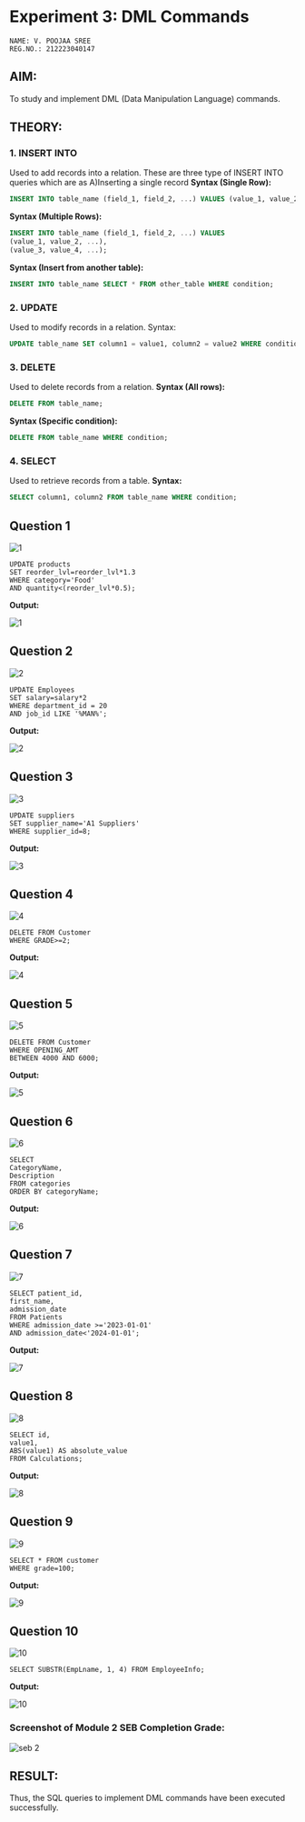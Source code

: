 # Experiment 3: DML Commands

```
NAME: V. POOJAA SREE
REG.NO.: 212223040147

```

## AIM:
To study and implement DML (Data Manipulation Language) commands.

## THEORY:

### 1. INSERT INTO
Used to add records into a relation.
These are three type of INSERT INTO queries which are as
A)Inserting a single record
**Syntax (Single Row):**
```sql
INSERT INTO table_name (field_1, field_2, ...) VALUES (value_1, value_2, ...);
```
**Syntax (Multiple Rows):**
```sql
INSERT INTO table_name (field_1, field_2, ...) VALUES
(value_1, value_2, ...),
(value_3, value_4, ...);
```
**Syntax (Insert from another table):**
```sql
INSERT INTO table_name SELECT * FROM other_table WHERE condition;
```
### 2. UPDATE
Used to modify records in a relation.
Syntax:
```sql
UPDATE table_name SET column1 = value1, column2 = value2 WHERE condition;
```
### 3. DELETE
Used to delete records from a relation.
**Syntax (All rows):**
```sql
DELETE FROM table_name;
```
**Syntax (Specific condition):**
```sql
DELETE FROM table_name WHERE condition;
```
### 4. SELECT
Used to retrieve records from a table.
**Syntax:**
```sql
SELECT column1, column2 FROM table_name WHERE condition;
```

**Question 1**
---
![1](https://github.com/user-attachments/assets/e1a463ba-3ab6-4c89-81ad-c642ccbd8309)


```
UPDATE products
SET reorder_lvl=reorder_lvl*1.3
WHERE category='Food'
AND quantity<(reorder_lvl*0.5);

```

**Output:**

![1](https://github.com/user-attachments/assets/203ffdc4-d006-440d-9573-70e78ff3b39e)



**Question 2**
---

![2](https://github.com/user-attachments/assets/e1e5366b-e047-43c8-b624-378208c8215f)


```
UPDATE Employees
SET salary=salary*2
WHERE department_id = 20
AND job_id LIKE '%MAN%';

```

**Output:**

![2](https://github.com/user-attachments/assets/b3e95d54-67c0-41bf-906b-eb7344d75d1d)


**Question 3**
---

![3](https://github.com/user-attachments/assets/c1d4c005-edbe-4fbc-b239-dd5de5e7f2ca)


```
UPDATE suppliers
SET supplier_name='A1 Suppliers'
WHERE supplier_id=8;

```

**Output:**

![3](https://github.com/user-attachments/assets/404d77c2-c508-40df-8551-6cf4c83431d8)



**Question 4**
---

![4](https://github.com/user-attachments/assets/dcf56389-10e5-409d-871f-029d25559daf)


```
DELETE FROM Customer
WHERE GRADE>=2;

```

**Output:**

![4](https://github.com/user-attachments/assets/9563eaf4-041b-4974-87b0-f7ca0db96b42)



**Question 5**
---

![5](https://github.com/user-attachments/assets/a7bb3e44-c92c-4477-a5e8-9916a746cd8c)


```
DELETE FROM Customer
WHERE OPENING_AMT
BETWEEN 4000 AND 6000;

```

**Output:**

![5](https://github.com/user-attachments/assets/e0cd27ff-de1c-4a9d-a967-a8e6a72dd88e)



**Question 6**
---

![6](https://github.com/user-attachments/assets/a80d8759-9425-4a58-aa6d-a55ccf34581c)


```
SELECT
CategoryName,
Description
FROM categories
ORDER BY categoryName;

```

**Output:**

![6](https://github.com/user-attachments/assets/226b63a5-778f-4056-a9dc-4b920c17a2dc)



**Question 7**
---

![7](https://github.com/user-attachments/assets/e1f7353e-03fc-45fd-94e0-08b1d23a65be)


```
SELECT patient_id,
first_name, 
admission_date
FROM Patients
WHERE admission_date >='2023-01-01'
AND admission_date<'2024-01-01';

```

**Output:**

![7](https://github.com/user-attachments/assets/68482881-a13d-49da-bbbf-45184c81e872)



**Question 8**
---

![8](https://github.com/user-attachments/assets/57ca4371-98f6-4777-bd9f-b5f8b3075a0c)


```
SELECT id,
value1,
ABS(value1) AS absolute_value
FROM Calculations;

```

**Output:**

![8](https://github.com/user-attachments/assets/e86dbd5d-ba7e-4e7c-ad9a-6aeec7f4e336)



**Question 9**
---

![9](https://github.com/user-attachments/assets/a16acf75-a9ac-4603-b097-ec65fd03b17e)


```
SELECT * FROM customer
WHERE grade=100;

```

**Output:**

![9](https://github.com/user-attachments/assets/8c441c8f-733a-47be-87a3-5504b52ddd1d)



**Question 10**
---

![10](https://github.com/user-attachments/assets/d3568a69-db81-4b8f-8496-5df767dd8c8f)


```
SELECT SUBSTR(EmpLname, 1, 4) FROM EmployeeInfo;

```

**Output:**

![10](https://github.com/user-attachments/assets/5938ec27-0e0b-48d4-ae94-0e47828d9e83)



### Screenshot of Module 2 SEB Completion Grade:

![seb 2](https://github.com/user-attachments/assets/f70154e9-e5a3-41dc-8107-bd3e4f713f03)



## RESULT:
Thus, the SQL queries to implement DML commands have been executed successfully.
